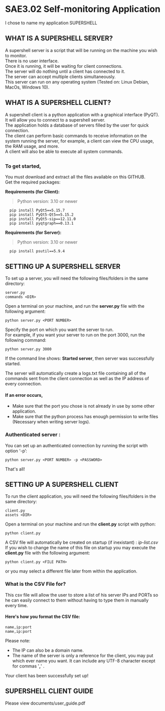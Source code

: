 # SAE3.02 Self-monitoring Application
I chose to name my application SUPERSHELL

## WHAT IS A SUPERSHELL SERVER?

A supershell server is a script that will be running on the machine you wish to monitor.  
There is no user interface.  
Once it is running, it will be waiting for client connections.  
The server will do nothing until a client has connected to it.  
The server can accept multiple clients simultaneously.  
This server can run on any operating system (Tested on: Linux Debian, MacOs, Windows 10).

## WHAT IS A SUPERSHELL CLIENT?

A supershell client is a python application with a graphical interface (PyQT).  
It will allow you to connect to a supershell server.  
The application holds a database of servers filled by the user for quick connection.  
The client can perform basic commands to receive information on the system running the server, for example, a client can view the CPU usage, the RAM usage, and more.  
A client will also be able to execute all system commands.  

##

### To get started,
You must download and extract all the files available on this GITHUB.  
Get the required packages:

**Requirements (for Client):**
> Python version: 3.10 or newer
```
  pip install PyQt5==5.15.7
  pip install PyQt5-Qt5==5.15.2
  pip install PyQt5-sip==12.11.0
  pip install pyqtgraph==0.13.1
```
**Requirements (for Server):**
> Python version: 3.10 or newer
```
  pip install psutil==5.9.4
```

## SETTING UP A SUPERSHELL SERVER

To set up a server, you will need the following files/folders in the same directory:
```
server.py
commands <DIR>
```

Open a terminal on your machine, and run the **server.py** file with the following argument:
```
python server.py <PORT NUMBER>
```
Specify the port on which you want the server to run.  
For example, if you want your server to run on the port 3000, run the following command:
```
python server.py 3000
```
If the command line shows: **Started server**, then server was successfully started.  
  
The server will automatically create a logs.txt file containing all of the commands sent from the client connection as well as the IP address of every connection.
#### If an error occurs,
- Make sure that the port you chose is not already in use by some other application.
- Make sure that the python process has enough permission to write files (Necessary when writing server logs).

### Authenticated server :

You can set up an authenticated connection by running the script with option ‘-p’:
```
python server.py <PORT NUMBER> -p <PASSWORD>
```
That's all!

## SETTING UP A SUPERSHELL CLIENT

To run the client application, you will need the following files/folders in the same directory:
```
client.py
assets <DIR>
```
Open a terminal on your machine and run the **client.py** script with python:
```
python client.py
```

A CSV file will automatically be created on startup (if inexistant) : _ip-list.csv_  
If you wish to change the name of this file on startup you may execute the **client.py** file with the following argument:
```
python client.py <FILE PATH>
```
or you may select a different file later from within the application.  
### What is the CSV File for?
This csv file will allow the user to store a list of his server IPs and PORTs so he can easily connect to them without having to type them in manually every time.
#### Here's how you format the CSV file:
```
name,ip:port
name,ip:port
```
Please note:
- The IP can also be a domain name.
- The name of the server is only a reference for the client, you may put which ever name you want. It can include any UTF-8 character except for commas '**,**' .

Your client has been successfully set up!

## SUPERSHELL CLIENT GUIDE
Please view documents/user_guide.pdf

